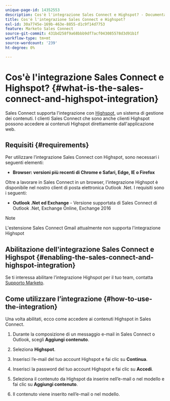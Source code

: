 ```yaml
---
unique-page-id: 14352553
description: Cos'è l'integrazione Sales Connect e Highspot? - Documentazione di Marketo - Documentazione del prodotto
title: Cos'è l'integrazione Sales Connect e Highspot?
exl-id: 30a7745e-169b-463e-8855-d1c9f14d7753
feature: Marketo Sales Connect
source-git-commit: 431bd258f9a68bbb9df7acf043085578d3d91b1f
workflow-type: tm+mt
source-wordcount: '239'
ht-degree: 0%

---
```


# Cos&#39;è l&#39;integrazione Sales Connect e Highspot? {#what-is-the-sales-connect-and-highspot-integration}

Sales Connect supporta l&#39;integrazione con [Highspot](https://www.highspot.com/), un sistema di gestione dei contenuti. I clienti Sales Connect che sono anche clienti Highspot possono accedere ai contenuti Highspot direttamente dall&#39;applicazione web.

## Requisiti {#requirements}

Per utilizzare l’integrazione Sales Connect con Highspot, sono necessari i seguenti elementi:

* **Browser: versioni più recenti di Chrome e Safari, Edge, IE o Firefox**

Oltre a lavorare in Sales Connect in un browser, l&#39;integrazione Highspot è disponibile nel nostro client di posta elettronica Outlook .Net. I requisiti sono i seguenti:

* **Outlook .Net ed Exchange** - Versione supportata di Sales Connect di Outlook .Net, Exchange Online, Exchange 2016

>[!NOTE]
>
>L&#39;estensione Sales Connect Gmail attualmente non supporta l&#39;integrazione Highspot

## Abilitazione dell&#39;integrazione Sales Connect e Highspot {#enabling-the-sales-connect-and-highspot-integration}

Se ti interessa abilitare l’integrazione Highspot per il tuo team, contatta [Supporto Marketo](https://nation.marketo.com/t5/Support/ct-p/Support#).

## Come utilizzare l’integrazione {#how-to-use-the-integration}

Una volta abilitati, ecco come accedere ai contenuti Highspot in Sales Connect.

1. Durante la composizione di un messaggio e-mail in Sales Connect o Outlook, scegli **Aggiungi contenuto**.

1. Seleziona **Highspot**.

1. Inserisci l’e-mail del tuo account Highspot e fai clic su **Continua**.

1. Inserisci la password del tuo account Highspot e fai clic su **Accedi**.

1. Seleziona il contenuto da Highspot da inserire nell’e-mail o nel modello e fai clic su **Aggiungi contenuto**.

1. Il contenuto viene inserito nell’e-mail o nel modello.
